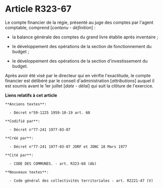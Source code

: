 # Article R323-67

Le compte financier de la régie, présenté au juge des comptes par l'agent comptable, comprend [*contenu - définition*] :

- la balance générale des comptes du grand livre établie après inventaire ;

- le développement des opérations de la section de fonctionnement du budget ;

- le développement des opérations de la section d'investissement du budget.

Après avoir été visé par le directeur qui en vérifie l'exactitude, le compte financier est délibéré par le conseil
d'administration [*attributions*] auquel il est soumis avant le 1er juillet [*date - délai*] qui suit la clôture de
l'exercice.

**Liens relatifs à cet article**

	**Anciens textes**:

	  - Décret n°59-1225 1959-10-19 art. 60

	**Codifié par**:

	  - Décret n°77-241 1977-03-07

	**Créé par**:

	  - Décret n°77-241 1977-03-07 JORF et JONC 18 Mars 1977

	**Cité par**:

	  - CODE DES COMMUNES. - art. R323-68 (Ab)

	**Nouveaux textes**:

	  - Code général des collectivités territoriales - art. R2221-47 (V)
